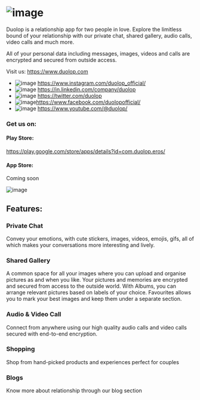 

# ![image](https://user-images.githubusercontent.com/6529405/218339256-83b0826f-dd54-47fe-b315-185294a375ae.png)


Duolop is a relationship app for two people in love. Explore the limitless bound of your relationship with our private chat, shared gallery, audio calls, video calls and much more.  


All of your personal data including messages, images, videos and calls are encrypted and secured from outside access.

Visit us:  <https://www.duolop.com>


* ![image](https://user-images.githubusercontent.com/6529405/218339176-ebfd62c7-d46c-4be2-a586-ebd4cc79e5ea.png)
   <https://www.instagram.com/duolop_official/>
* ![image](https://user-images.githubusercontent.com/6529405/218339358-e1835af3-e049-475a-99c1-45bd78c2777f.png) <https://in.linkedin.com/company/duolop>
* ![image](https://user-images.githubusercontent.com/6529405/218339233-603fb1f3-5106-4813-80c8-15aa16af75f3.png) <https://twitter.com/duolop>
* ![image](https://user-images.githubusercontent.com/6529405/218339491-289ee23a-cd7f-499c-92e6-987426c0bfe8.png)<https://www.facebook.com/duolopofficial/>
* ![image](https://user-images.githubusercontent.com/6529405/218339435-6702c43f-1daa-4edd-b515-5dbdce07b1bf.png) <https://www.youtube.com/@duolop/>


### Get us on: 

#### Play Store: 
<https://play.google.com/store/apps/details?id=com.duolop.eros/>  

#### App Store: 

Coming soon


![image](https://user-images.githubusercontent.com/6529405/218339721-e8212466-bd55-4efe-86b2-ae4a4a5c8a4c.png)



## Features:

### Private Chat

Convey your emotions, with cute stickers, images, videos, emojis, gifs, all of which makes your conversations more interesting and lively.

### Shared Gallery

A common space for all your images where you can upload and organise pictures as and when you like. Your pictures and memories are encrypted and secured from access to the outside world. With Albums, you can arrange relevant pictures based on labels of your choice. Favourites allows you to mark your best images and keep them under a separate section.

### Audio & Video Call

Connect from anywhere using our high quality audio calls and video calls secured with end-to-end encryption.

### Shopping

Shop from hand-picked products and experiences perfect for couples

### Blogs

Know more about relationship through our blog section
